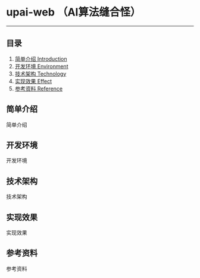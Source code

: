 # upai-web （AI算法缝合怪）
---
## 目录
1. [简单介绍 Introduction](#简单介绍)
2. [开发环境 Environment](#开发环境)
3. [技术架构 Technology](#技术架构)
4. [实现效果 Effect](#实现效果)
5. [参考资料 Reference](#参考资料)

## 简单介绍
简单介绍

## 开发环境
开发环境

## 技术架构
技术架构

## 实现效果
实现效果

## 参考资料
参考资料